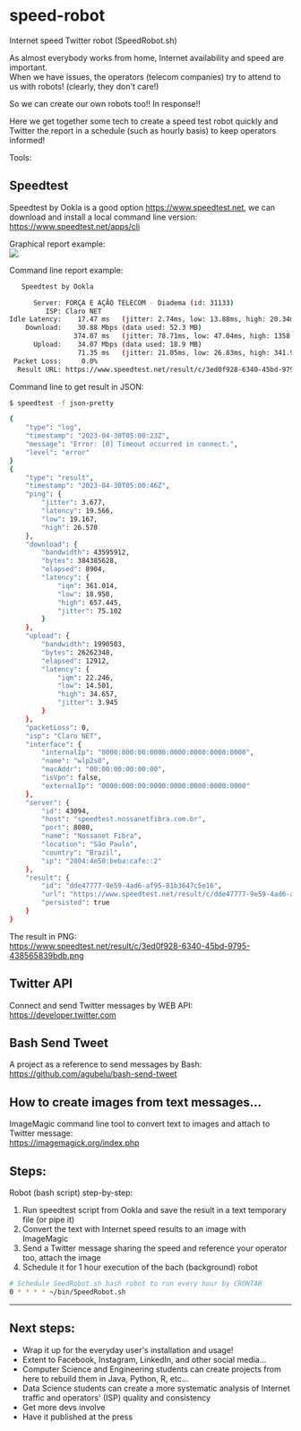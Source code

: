 # speed-robot
Internet speed Twitter robot (SpeedRobot.sh)

As almost everybody works from home, Internet availability and speed are important.<br>
When we have issues, the operators (telecom companies) try to attend to us with robots! (clearly, they don't care!)

So we can create our own robots too!! In response!!

Here we get together some tech to create a speed test robot quickly and Twitter the report in a schedule (such as hourly basis) to keep operators informed!

Tools:

## Speedtest

Speedtest by Ookla is a good option https://www.speedtest.net, we can download and install a local command line version:
https://www.speedtest.net/apps/cli

Graphical report example:<br>
![](https://www.speedtest.net/result/14675293137.png)

Command line report example:
```bash
   Speedtest by Ookla

      Server: FORÇA E AÇÃO TELECOM - Diadema (id: 31133)
         ISP: Claro NET
Idle Latency:    17.47 ms   (jitter: 2.74ms, low: 13.88ms, high: 20.34ms)
    Download:    30.88 Mbps (data used: 52.3 MB)                                                   
                374.07 ms   (jitter: 78.71ms, low: 47.04ms, high: 1358.62ms)
      Upload:    34.07 Mbps (data used: 18.9 MB)                                                   
                 71.35 ms   (jitter: 21.05ms, low: 26.83ms, high: 341.94ms)
 Packet Loss:     0.0%
  Result URL: https://www.speedtest.net/result/c/3ed0f928-6340-45bd-9795-438565839bdb
```

Command line to get result in JSON:

```bash
$ speedtest -f json-pretty

{
    "type": "log",
    "timestamp": "2023-04-30T05:00:23Z",
    "message": "Error: [0] Timeout occurred in connect.",
    "level": "error"
}
{
    "type": "result",
    "timestamp": "2023-04-30T05:00:46Z",
    "ping": {
        "jitter": 3.677,
        "latency": 19.566,
        "low": 19.167,
        "high": 26.570
    },
    "download": {
        "bandwidth": 43595912,
        "bytes": 384385628,
        "elapsed": 8904,
        "latency": {
            "iqm": 361.014,
            "low": 18.950,
            "high": 657.445,
            "jitter": 75.102
        }
    },
    "upload": {
        "bandwidth": 1990503,
        "bytes": 26262348,
        "elapsed": 12912,
        "latency": {
            "iqm": 22.246,
            "low": 14.501,
            "high": 34.657,
            "jitter": 3.945
        }
    },
    "packetLoss": 0,
    "isp": "Claro NET",
    "interface": {
        "internalIp": "0000:000:00:0000:0000:0000:0000:0000",
        "name": "wlp2s0",
        "macAddr": "00:00:00:00:00:00",
        "isVpn": false,
        "externalIp": "0000:000:00:0000:0000:0000:0000:0000"
    },
    "server": {
        "id": 43094,
        "host": "speedtest.nossanetfibra.com.br",
        "port": 8080,
        "name": "Nossanet Fibra",
        "location": "São Paulo",
        "country": "Brazil",
        "ip": "2804:4e50:beba:cafe::2"
    },
    "result": {
        "id": "dde47777-9e59-4ad6-af95-81b3647c5e16",
        "url": "https://www.speedtest.net/result/c/dde47777-9e59-4ad6-af95-81b3647c5e16",
        "persisted": true
    }
}

```

The result in PNG:<br>
https://www.speedtest.net/result/c/3ed0f928-6340-45bd-9795-438565839bdb.png

## Twitter API

Connect and send Twitter messages by WEB API:<br>
https://developer.twitter.com

## Bash Send Tweet

A project as a reference to send messages by Bash:<br>
https://github.com/agubelu/bash-send-tweet

## How to create images from text messages...

ImageMagic command line tool to convert text to images and attach to Twitter message:<br>
https://imagemagick.org/index.php

## Steps:

Robot (bash script) step-by-step:

1. Run speedtest script from Ookla and save the result in a text temporary file (or pipe it)
2. Convert the text with Internet speed results to an image with ImageMagic
3. Send a Twitter message sharing the speed and reference your operator too, attach the image
4. Schedule it for 1 hour execution of the bach (background) robot
```bash
# Schedule SeedRobot.sh bash robot to run every hour by CRONTAB
0 * * * * ~/bin/SpeedRobot.sh
```
---
## Next steps:

- Wrap it up for the everyday user's installation and usage!<br>
- Extent to Facebook, Instagram, LinkedIn, and other social media...<br>
- Computer Science and Engineering students can create projects from here to rebuild them in Java, Python, R, etc...<br>
- Data Science students can create a more systematic analysis of Internet traffic and operators' (ISP) quality and consistency
- Get more devs involve
- Have it published at the press
